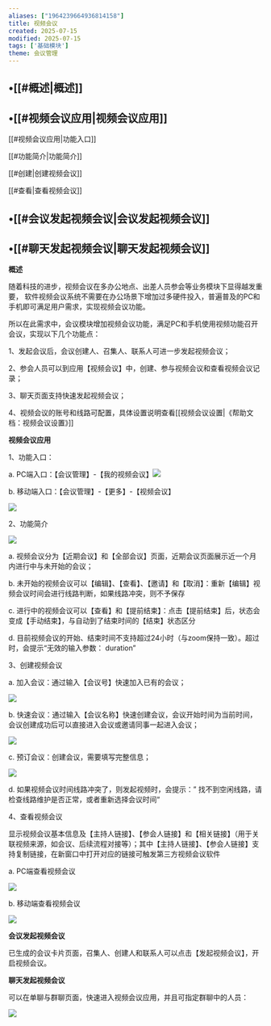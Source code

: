 ```yaml
---
aliases: ["1964239664936814158"]
title: 视频会议
created: 2025-07-15
modified: 2025-07-15
tags: ['基础模块']
theme: 会议管理
---
```


## •[[#概述|概述]]

## •[[#视频会议应用|视频会议应用]]

[[#视频会议应用|功能入口]]

[[#功能简介|功能简介]]

[[#创建|创建视频会议]]

[[#查看|查看视频会议]]

## •[[#会议发起视频会议|会议发起视频会议]]

## •[[#聊天发起视频会议|聊天发起视频会议]]

**概述**

随着科技的进步，视频会议在多办公地点、出差人员参会等业务模块下显得越发重要， 软件视频会议系统不需要在办公场景下增加过多硬件投入，普遍普及的PC和手机即可满足用户需求，实现视频会议功能。

所以在此需求中，会议模块增加视频会议功能，满足PC和手机使用视频功能召开会议，实现以下几个功能点：

1、发起会议后，会议创建人、召集人、联系人可进一步发起视频会议；

2、参会人员可以到应用【视频会议】中，创建、参与视频会议和查看视频会议记录；

3、聊天页面支持快速发起视频会议；

4、视频会议的账号和线路可配置，具体设置说明查看[[视频会议设置|《帮助文档：视频会议设置》]]

**视频会议应用**

1、功能入口：

a. PC端入口：【会议管理】-【我的视频会议】![](https://myhelpdoc.oss-cn-heyuan.aliyuncs.com/mdimages/c03275cab30f023cd4340511458ae39e.jpg)

b. 移动端入口：【会议管理】-【更多】-【视频会议】

![](https://myhelpdoc.oss-cn-heyuan.aliyuncs.com/mdimages/26676d29c21fda01d51feff11a17f232.jpg)

2、功能简介

![](https://myhelpdoc.oss-cn-heyuan.aliyuncs.com/mdimages/e13beb8128015aa96f859c8fd2cd8512.jpg)

a. 视频会议分为【近期会议】和【全部会议】页面，近期会议页面展示近一个月内进行中与未开始的会议；

b. 未开始的视频会议可以【编辑】、【查看】、【邀请】和【取消】：重新【编辑】视频会议时间会进行线路判断，如果线路冲突，则不予保存

c. 进行中的视频会议可以【查看】和【提前结束】：点击【提前结束】后，状态会变成【手动结束】，与自动到了结束时间的【结束】状态区分

d. 目前视频会议的开始、结束时间不支持超过24小时（与zoom保持一致）。超过时，会提示“无效的输入参数： duration”

3、创建视频会议

a. 加入会议：通过输入【会议号】快速加入已有的会议；

![](https://myhelpdoc.oss-cn-heyuan.aliyuncs.com/mdimages/355b58b01538c6a933eec6860ad106b1.jpg)

b. 快速会议：通过输入【会议名称】快速创建会议，会议开始时间为当前时间，会议创建成功后可以直接进入会议或邀请同事一起进入会议；

![](https://myhelpdoc.oss-cn-heyuan.aliyuncs.com/mdimages/8d1accfe79aec9d38d8c3886546d8115.jpg)

c. 预订会议：创建会议，需要填写完整信息；

![](https://myhelpdoc.oss-cn-heyuan.aliyuncs.com/mdimages/89c859b213bfea5d5c956f5d22793ab9.jpg)

d. 如果视频会议时间线路冲突了，则发起视频时，会提示：” 找不到空闲线路，请检查线路维护是否正常，或者重新选择会议时间“

4、查看视频会议

显示视频会议基本信息及【主持人链接】、【参会人链接】和【相关链接】（用于关联视频来源，如会议、后续流程对接等）；其中【主持人链接】、【参会人链接】支持复制链接，在新窗口中打开对应的链接可触发第三方视频会议软件

a. PC端查看视频会议

![](https://myhelpdoc.oss-cn-heyuan.aliyuncs.com/mdimages/c4a21a0bcc33f548a3a754e9ce914729.jpg)

b. 移动端查看视频会议

![](https://myhelpdoc.oss-cn-heyuan.aliyuncs.com/mdimages/e094e2e4fc4ce2c7770b2dabb7a85a50.jpg)

**会议发起视频会议**

已生成的会议卡片页面，召集人、创建人和联系人可以点击【发起视频会议】，开启视频会议。

**聊天发起视频会议**

可以在单聊与群聊页面，快速进入视频会议应用，并且可指定群聊中的人员：

![](https://myhelpdoc.oss-cn-heyuan.aliyuncs.com/mdimages/8a09ff52f5ab9a5365863437f3f0f35d.jpg)

